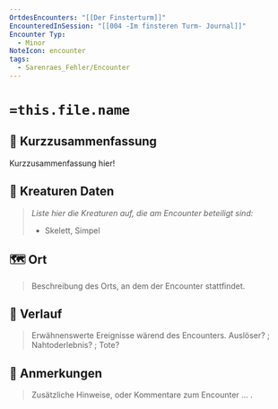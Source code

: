 ```yaml
---
OrtdesEncounters: "[[Der Finsterturm]]"
EncounteredInSession: "[[004 -Im finsteren Turm- Journal]]"
Encounter Typ:
  - Minor
NoteIcon: encounter
tags:
  - Sarenraes_Fehler/Encounter
---
```

# `=this.file.name`
## 📝 Kurzzusammenfassung
Kurzzusammenfassung hier! 

## 🐾 Kreaturen Daten
> *Liste hier die Kreaturen auf, die am Encounter beteiligt sind:* 
> - Skelett, Simpel

## 🗺️ Ort
> Beschreibung des Orts, an dem der Encounter stattfindet.
> 

## 📖 Verlauf
> Erwähnenswerte Ereignisse wärend des Encounters.
> Auslöser? ; Nahtoderlebnis? ; Tote?

## 📌 Anmerkungen
> Zusätzliche Hinweise, oder Kommentare zum Encounter
> ... .



